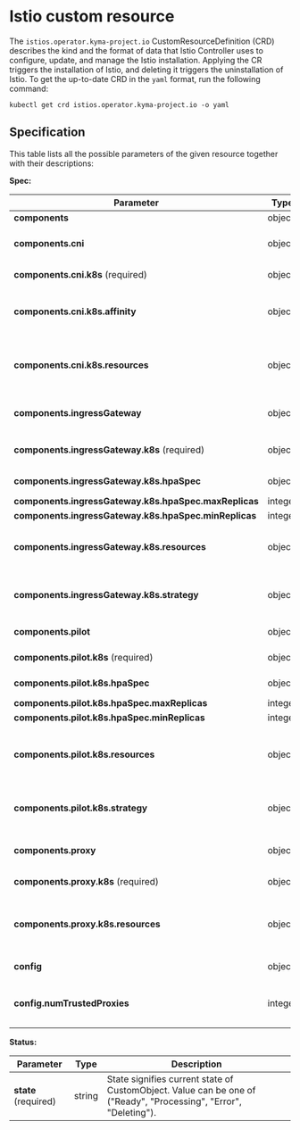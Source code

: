 # Istio custom resource

The `istios.operator.kyma-project.io` CustomResourceDefinition (CRD) describes the kind and the format of data that Istio Controller uses to configure, update, and manage the Istio installation. Applying the CR triggers the installation of Istio, and deleting it triggers the uninstallation of Istio. To get the up-to-date CRD in the `yaml` format, run the following command:

```shell
kubectl get crd istios.operator.kyma-project.io -o yaml
```

## Specification

This table lists all the possible parameters of the given resource together with their descriptions:


**Spec:**

| Parameter | Type | Description |
| ---- | ----------- | ---- |
| **components**  | object |  |
| **components.cni**  | object | Defines component configuration for Istio CNI DaemonSet. |
| **components.cni.k8s** (required) | object | Represents a subset of [KubernetesResourcesSpec](https://istio.io/latest/docs/reference/config/istio.operator.v1alpha1/#KubernetesResourcesSpec). |
| **components.cni.k8s.affinity**  | object | Affinity is a group of affinity scheduling rules. To learn more, read the [Istio documentation](https://istio.io/latest/docs/reference/config/istio.operator.v1alpha1/#Affinity).|
| **components.cni.k8s.resources**  | object | Defines [Kubernetes resources configuration](https://kubernetes.io/docs/concepts/configuration/manage-resources-containers/). For more information, read about Resources in the [Istio documentation](https://istio.io/latest/docs/reference/config/istio.operator.v1alpha1/#Resources ). |
| **components.ingressGateway**  | object | Defines component configurations for Istio Ingress Gateway. |
| **components.ingressGateway.k8s** (required) | object | KubernetesResourcesConfig is a subset of [KubernetesResourcesSpec](https://istio.io/latest/docs/reference/config/istio.operator.v1alpha1/#KubernetesResourcesSpec). |
| **components.ingressGateway.k8s.hpaSpec**  | object | Defines configuration for **HorizontalPodAutoscaler**. |
| **components.ingressGateway.k8s.hpaSpec.maxReplicas**  | integer |  |
| **components.ingressGateway.k8s.hpaSpec.minReplicas**  | integer |  |
| **components.ingressGateway.k8s.resources**  | object | Defines [Kubernetes resources configuration](https://kubernetes.io/docs/concepts/configuration/manage-resources-containers/). To learn more, read the [Istio documentation](https://istio.io/latest/docs/reference/config/istio.operator.v1). |
| **components.ingressGateway.k8s.strategy**  | object | Defines the rolling update strategy. To learn more, read about the [Istio Deployment Strategy](https://istio.io/latest/docs/reference/config/istio.operator.v1alpha1/#DeploymentStrategy). |
| **components.pilot**  | object | Defines component configuration for Istiod. |
| **components.pilot.k8s** (required) | object | Represents a subset of [KubernetesResourcesSpec](https://istio.io/latest/docs/reference/config/istio.operator.v1alpha1/#KubernetesResourcesSpec). |
| **components.pilot.k8s.hpaSpec**  | object | Defines configuration for **HorizontalPodAutoscaler**. |
| **components.pilot.k8s.hpaSpec.maxReplicas**  | integer |  |
| **components.pilot.k8s.hpaSpec.minReplicas**  | integer |  |
| **components.pilot.k8s.resources**  | object | Defines [Kubernetes resources configuration](https://kubernetes.io/docs/concepts/configuration/manage-resources-containers/). For more information, read about Resources in the [Istio documentation](https://istio.io/latest/docs/reference/config/istio.operator.v1alpha1/#Resources). |
| **components.pilot.k8s.strategy**  | object | Defines the rolling update strategy. To learn more, read the [Istio documentation](https://istio.io/latest/docs/reference/config/istio.operator.v1alpha1/#DeploymentStrategy). |
| **components.proxy**  | object | Defines component configuration for Istio proxy sidecar. |
| **components.proxy.k8s** (required) | object | Represents a subset of [KubernetesResourcesSpec](https://istio.io/latest/docs/reference/config/istio.operator.v1alpha1/#KubernetesResourcesSpec). |
| **components.proxy.k8s.resources**  | object | Defines [Kubernetes resources configuration](https://kubernetes.io/docs/concepts/configuration/manage-resources-containers/). To learn more, read about Resources in the [Istio documnetation](https://istio.io/latest/docs/reference/config/istio.operator.v1alpha1/#Resources).|
| **config**  | object | Specifies the configuration for the Istio installation. |
| **config.numTrustedProxies**  | integer | Defines the number of trusted proxies deployed in front of the Istio gateway proxy. |

**Status:**

| Parameter | Type | Description |
| ---- | ----------- | ---- |
| **state** (required) | string | State signifies current state of CustomObject. Value can be one of ("Ready", "Processing", "Error", "Deleting"). |